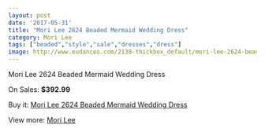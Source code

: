 ```yaml
---
layout: post
date: '2017-05-31'
title: "Mori Lee 2624 Beaded Mermaid Wedding Dress"
category: Mori Lee
tags: ["beaded","style","sale","dresses","dress"]
image: http://www.eudances.com/2138-thickbox_default/mori-lee-2624-beaded-mermaid-wedding-dress.jpg
---
```

Mori Lee 2624 Beaded Mermaid Wedding Dress

On Sales: **$392.99**
<a href="https://www.eudances.com/en/mori-lee/718-mori-lee-2624-beaded-mermaid-wedding-dress.html"><amp-img layout="responsive" width="600" height="600" src="//www.eudances.com/2138-thickbox_default/mori-lee-2624-beaded-mermaid-wedding-dress.jpg" alt="Mori Lee 2624 Beaded Mermaid Wedding Dress 0" /></a>
<a href="https://www.eudances.com/en/mori-lee/718-mori-lee-2624-beaded-mermaid-wedding-dress.html"><amp-img layout="responsive" width="600" height="600" src="//www.eudances.com/2140-thickbox_default/mori-lee-2624-beaded-mermaid-wedding-dress.jpg" alt="Mori Lee 2624 Beaded Mermaid Wedding Dress 1" /></a>
<a href="https://www.eudances.com/en/mori-lee/718-mori-lee-2624-beaded-mermaid-wedding-dress.html"><amp-img layout="responsive" width="600" height="600" src="//www.eudances.com/2139-thickbox_default/mori-lee-2624-beaded-mermaid-wedding-dress.jpg" alt="Mori Lee 2624 Beaded Mermaid Wedding Dress 2" /></a>

Buy it: [Mori Lee 2624 Beaded Mermaid Wedding Dress](https://www.eudances.com/en/mori-lee/718-mori-lee-2624-beaded-mermaid-wedding-dress.html "Mori Lee 2624 Beaded Mermaid Wedding Dress")

View more: [Mori Lee](https://www.eudances.com/en/9-mori-lee "Mori Lee")